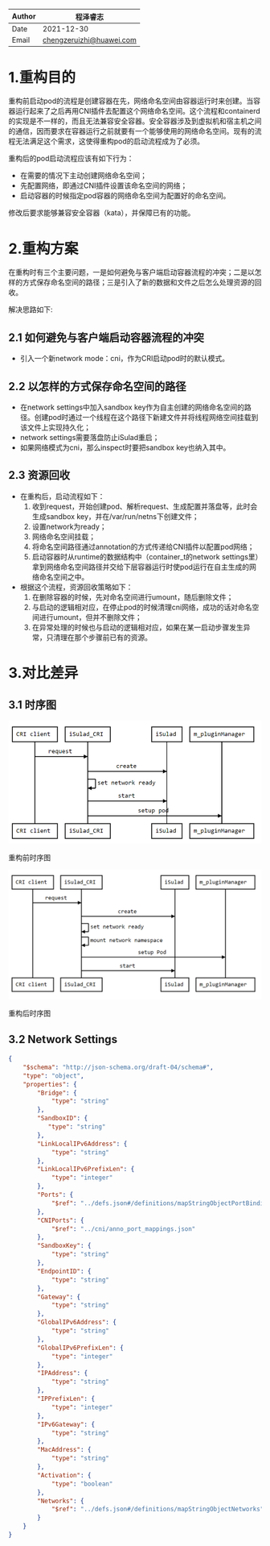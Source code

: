 | Author | 程泽睿志                                       |
| ------ | ---------------------------------------------------- |
| Date   | 2021-12-30                                           |
| Email  | [chengzeruizhi@huawei.com](chengzeruizhi@huawei.com) |

# 1.重构目的

重构前启动pod的流程是创建容器在先，网络命名空间由容器运行时来创建。当容器运行起来了之后再用CNI插件去配置这个网络命名空间。这个流程和containerd的实现是不一样的，而且无法兼容安全容器。安全容器涉及到虚拟机和宿主机之间的通信，因而要求在容器运行之前就要有一个能够使用的网络命名空间。现有的流程无法满足这个需求，这使得重构pod的启动流程成为了必须。

重构后的pod启动流程应该有如下行为：

- 在需要的情况下主动创建网络命名空间；
- 先配置网络，即通过CNI插件设置该命名空间的网络；
- 启动容器的时候指定pod容器的网络命名空间为配置好的命名空间。

修改后要求能够兼容安全容器（kata），并保障已有的功能。

# 2.重构方案

在重构时有三个主要问题，一是如何避免与客户端启动容器流程的冲突；二是以怎样的方式保存命名空间的路径；三是引入了新的数据和文件之后怎么处理资源的回收。

解决思路如下:

## 2.1 如何避免与客户端启动容器流程的冲突

- 引入一个新network mode：cni，作为CRI启动pod时的默认模式。

## 2.2 以怎样的方式保存命名空间的路径

- 在network settings中加入sandbox key作为自主创建的网络命名空间的路径。创建pod时通过一个线程在这个路径下新建文件并将线程网络空间挂载到该文件上实现持久化；
- network settings需要落盘防止iSulad重启；
- 如果网络模式为cni，那么inspect时要把sandbox key也纳入其中。

## 2.3 资源回收

- 在重构后，启动流程如下：
  1. 收到request，开始创建pod、解析request、生成配置并落盘等，此时会生成sandbox key，并在/var/run/netns下创建文件；
  2. 设置network为ready；
  3. 网络命名空间挂载；
  4. 将命名空间路径通过annotation的方式传递给CNI插件以配置pod网络；
  5. 启动容器时从runtime的数据结构中（container_t的network settings里）拿到网络命名空间路径并交给下层容器运行时使pod运行在自主生成的网络命名空间之中。
- 根据这个流程，资源回收策略如下：
  1. 在删除容器的时候，先对命名空间进行umount，随后删除文件；
  2. 与启动的逻辑相对应，在停止pod的时候清理cni网络，成功的话对命名空间进行umount，但并不删除文件；
  3. 在异常处理的时候也与启动的逻辑相对应，如果在某一启动步骤发生异常，只清理在那个步骤前已有的资源。

# 3.对比差异

## 3.1 时序图

![重构前时序图](../../../images/sequencebefore.png)

重构前时序图

![重构后时序图](../../../images/sequenceafter.png)

重构后时序图

## 3.2 Network Settings

```json
{
    "$schema": "http://json-schema.org/draft-04/schema#",
    "type": "object",
    "properties": {
        "Bridge": {
            "type": "string"
        },
        "SandboxID": {
           "type": "string"
        },
        "LinkLocalIPv6Address": {
            "type": "string"
        },
        "LinkLocalIPv6PrefixLen": {
            "type": "integer"
        },
        "Ports": {
            "$ref": "../defs.json#/definitions/mapStringObjectPortBindings"
        },
        "CNIPorts": {
            "$ref": "../cni/anno_port_mappings.json"
        },
        "SandboxKey": {
            "type": "string"
        },
        "EndpointID": {
            "type": "string"
        },
        "Gateway": {
            "type": "string"
        },
        "GlobalIPv6Address": {
            "type": "string"
        },
        "GlobalIPv6PrefixLen": {
            "type": "integer"
        },
        "IPAddress": {
            "type": "string"
        },
        "IPPrefixLen": {
            "type": "integer"
        },
        "IPv6Gateway": {
            "type": "string"
        },
        "MacAddress": {
            "type": "string"
        },
        "Activation": {
            "type": "boolean"
        },
        "Networks": {
            "$ref": "../defs.json#/definitions/mapStringObjectNetworks"
        }
    }
}
```